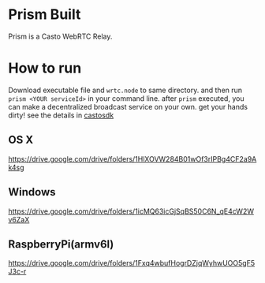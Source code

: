 # Prism Built
Prism is a Casto WebRTC Relay.

# How to run
Download executable file and `wrtc.node` to same directory.
and then run `prism <YOUR serviceId>` in your command line.
after `prism` executed, you can make a decentralized broadcast service on your own. 
get your hands dirty! see the details in [castosdk](https://github.com/castonetwork/castosdk)

## OS X
https://drive.google.com/drive/folders/1HlXOVW284B01wOf3rIPBg4CF2a9Ak4sg
## Windows
https://drive.google.com/drive/folders/1icMQ63icGjSqBS50C6N_qE4cW2Wv6ZaX
## RaspberryPi(armv6l)
https://drive.google.com/drive/folders/1Fxq4wbufHogrDZjqWyhwUOO5gF5J3c-r
